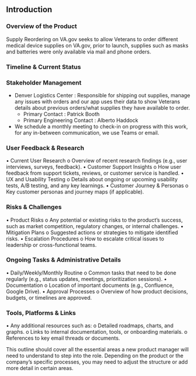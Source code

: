 ## Introduction

### Overview of the Product 
Supply Reordering on VA.gov seeks to allow Veterans to order different medical device supplies on VA.gov, prior to launch, supplies such as masks and batteries were only available via mail and phone orders. 

### Timeline & Current Status

### Stakeholder Management
- Denver Logistics Center : Responsible for shipping out supplies, manage any issues with orders and our app uses their data to show Veterans details about previous orders/what supplies they have available to order. 
   - Primary Contact : Patrick Booth
   - Primary Engineering Contact : Alberto Haddock 
- We schedule a monthly meeting to check-in on progress with this work, for any in-between communication, we use Teams or email. 


### User Feedback & Research
•	Current User Research 
o	Overview of recent research findings (e.g., user interviews, surveys, feedback).
•	Customer Support Insights 
o	How user feedback from support tickets, reviews, or customer service is handled.
•	UX and Usability Testing 
o	Details about ongoing or upcoming usability tests, A/B testing, and any key learnings.
•	Customer Journey & Personas 
o	Key customer personas and journey maps (if applicable).
### Risks & Challenges
•	Product Risks 
o	Any potential or existing risks to the product’s success, such as market competition, regulatory changes, or internal challenges.
•	Mitigation Plans 
o	Suggested actions or strategies to mitigate identified risks.
•	Escalation Procedures 
o	How to escalate critical issues to leadership or cross-functional teams.

### Ongoing Tasks & Administrative Details
•	Daily/Weekly/Monthly Routine 
o	Common tasks that need to be done regularly (e.g., status updates, meetings, prioritization sessions).
•	Documentation 
o	Location of important documents (e.g., Confluence, Google Drive).
•	Approval Processes 
o	Overview of how product decisions, budgets, or timelines are approved.

### Tools, Platforms & Links
•	Any additional resources such as: 
o	Detailed roadmaps, charts, and graphs.
o	Links to internal documentation, tools, or onboarding materials.
o	References to key email threads or documents.

This outline should cover all the essential areas a new product manager will need to understand to step into the role. Depending on the product or the company’s specific processes, you may need to adjust the structure or add more detail in certain areas.


